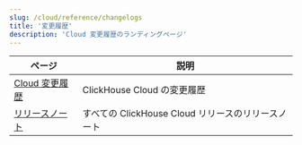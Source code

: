 ```yaml
---
slug: /cloud/reference/changelogs
title: '変更履歴'
description: 'Cloud 変更履歴のランディングページ'
---
```


| ページ                                                        | 説明                                           |
|---------------------------------------------------------------|-------------------------------------------------|
| [Cloud 変更履歴](/whats-new/cloud)                   | ClickHouse Cloud の変更履歴                    |
| [リリースノート](/cloud/reference/changelogs/release-notes) | すべての ClickHouse Cloud リリースのリリースノート |
